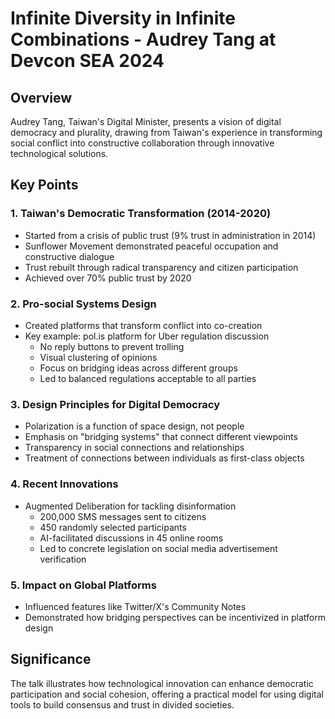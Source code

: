 # Infinite Diversity in Infinite Combinations - Audrey Tang at Devcon SEA 2024

## Overview
Audrey Tang, Taiwan's Digital Minister, presents a vision of digital democracy and plurality, drawing from Taiwan's experience in transforming social conflict into constructive collaboration through innovative technological solutions.

## Key Points

### 1. Taiwan's Democratic Transformation (2014-2020)
- Started from a crisis of public trust (9% trust in administration in 2014)
- Sunflower Movement demonstrated peaceful occupation and constructive dialogue
- Trust rebuilt through radical transparency and citizen participation
- Achieved over 70% public trust by 2020

### 2. Pro-social Systems Design
- Created platforms that transform conflict into co-creation
- Key example: pol.is platform for Uber regulation discussion
  - No reply buttons to prevent trolling
  - Visual clustering of opinions
  - Focus on bridging ideas across different groups
  - Led to balanced regulations acceptable to all parties

### 3. Design Principles for Digital Democracy
- Polarization is a function of space design, not people
- Emphasis on "bridging systems" that connect different viewpoints
- Transparency in social connections and relationships
- Treatment of connections between individuals as first-class objects

### 4. Recent Innovations
- Augmented Deliberation for tackling disinformation
  - 200,000 SMS messages sent to citizens
  - 450 randomly selected participants
  - AI-facilitated discussions in 45 online rooms
  - Led to concrete legislation on social media advertisement verification

### 5. Impact on Global Platforms
- Influenced features like Twitter/X's Community Notes
- Demonstrated how bridging perspectives can be incentivized in platform design

## Significance
The talk illustrates how technological innovation can enhance democratic participation and social cohesion, offering a practical model for using digital tools to build consensus and trust in divided societies. 